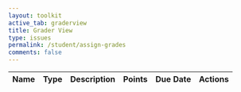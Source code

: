 ```yaml
---
layout: toolkit
active_tab: graderview
title: Grader View
type: issues
permalink: /student/assign-grades
comments: false
---
```

<style>
    #user-details-container {
        margin-top: 20px;
        padding: 10px;
        border: 1px solid #ccc;
        border-radius: 5px;
        background-color:rgb(42, 41, 41);
    }
    
    .user-card {
        padding: 10px;
        background-color:rgb(42, 41, 41);
        border: 1px solid #ddd;
        border-radius: 5px;
    }
    
    .user-card h3 {
        margin: 0 0 10px;
    }
    
    .user-card p {
        margin: 5px 0;
    }
    
    .container {
        margin: 20px;
    }
    
    .toggle-container {
        display: flex;
        margin-bottom: 20px;
    }
    
    .toggle-btn {
        padding: 10px 20px;
        cursor: pointer;
        border: 1px solid #ccc;
        background-color:rgb(42, 41, 41);
        margin-right: 10px;
        border-radius: 5px;
    }
    
    .toggle-active {
        background-color: #007bff;
        color: #fff;
    }
    
    #submissionsTable {
        width: 100%;
        border-collapse: collapse;
        margin-top: 20px;
    }
    
    #submissionsTable th, #submissionsTable td {
        border: 1px solid #ddd;
        padding: 8px;
        text-align: left;
    }
    
    #submissionsTable th {
        background-color:rgb(49, 41, 41);
    }

    .btn {
        padding: 5px 10px;
        cursor: pointer;
        border: 1px solid #007bff;
        background-color: #007bff;
        color: white;
        border-radius: 3px;
    }
    
    .btn:hover {
        background-color: #0056b3;
    }

    .modal {
        display: none;
        position: fixed;
        z-index: 1;
        left: 0;
        top: 0;
        width: 100%;
        height: 100%;
        overflow: auto;
        background-color: rgba(0,0,0,0.4);
    }

    .modal-content {
        background-color:rgb(42, 41, 41);
        margin: 15% auto;
        padding: 20px;
        border: 1px solid #888;
        width: 80%;
    }

    .close-btn {
        float: right;
        font-size: 28px;
        font-weight: bold;
        cursor: pointer;
    }

    .close-btn:hover {
        color: red;
    }
</style>

<table id="assignmentTable">
    <thead>
    <tr>
        <th>Name</th>
        <th>Type</th>
        <th>Description</th>
        <th>Points</th>
        <th>Due Date</th>
        <th>Actions</th>
    </tr>
    </thead>
    <tbody id="assignmentList">
    <!-- Populated dynamically -->
    </tbody>
</table>

<!-- Submissions Modal -->
<div id="submissionsModal" class="modal" style="z-index: 100;">
<div class="modal-content">
    <span class="close-btn">&times;</span>
    <h2 id="assignmentNameHeader">Submissions</h2>
    <table id="submissionsTable">
        <thead>
            <tr>
            <th>Student Name</th>
            <th>Submission Content</th>
            <th>Submission Date</th>
            <th>Current Grade</th>
            <th>Actions</th>
            </tr>
        </thead>
        <tbody id="submissionsList">
            <!-- Populated dynamically -->
        </tbody>
    </table>
</div>
</div>

<script type="module">
    import { javaURI, fetchOptions } from '{{site.baseurl}}/assets/js/api/config.js';

    // Fetch and display assignments on page load
    document.addEventListener('DOMContentLoaded', fetchAssignments);
    document.querySelector(".modal-content .close-btn").addEventListener('click', closeSubmissionsModal);

    // Fetch assignments
    function fetchAssignments() {
        fetch(`${javaURI}/api/assignments/assigned`, fetchOptions)
        .then(response => response.json())
        .then(assignments => {
            const assignmentList = document.getElementById('assignmentList');
            assignmentList.innerHTML = ''; // Clear previous content

            if (assignments.length === 0) {
            assignmentList.innerHTML = '<tr><td colspan="6">No assignments found</td></tr>';
            } else {
            assignments.forEach(assignment => {
                const row = document.createElement('tr');
                row.innerHTML = `
                <td>${assignment.name}</td>
                <td>${assignment.type}</td>
                <td>${assignment.description}</td>
                <td>${assignment.points}</td>
                <td>${assignment.dueDate}</td>
                <td>
                    <button class="btn" onclick="viewSubmissions(${assignment.id}, '${assignment.name}')">View Submissions</button>
                </td>
                `;
                assignmentList.appendChild(row);
            });
            }
        })
        .catch(error => {
            console.error('Error fetching assignments:', error);
            alert('Failed to fetch assignments');
        });
    }
    
    // View submissions for an assignment, use window object to make it globally accessible
    window.viewSubmissions = function(assignmentId, assignmentName) {
        fetch(`${javaURI}/api/assignments/${assignmentId}/submissions`, fetchOptions)
        .then(async response => {
            // const test = await response.text();
            // console.log(test);
            return response.json();
        })
        .then(submissions => {
            document.getElementById('assignmentNameHeader').textContent = `Submissions for: ${assignmentName}`;
            
            const submissionsList = document.getElementById('submissionsList');
            submissionsList.innerHTML = ''; 

            if (submissions.length === 0) {
                submissionsList.innerHTML = '<tr><td colspan="5">No submissions found</td></tr>';
            } else {
                submissions.forEach(submission => {
                    console.log('Processing submission:', submission);
                    const row = document.createElement('tr');
                    if (submission.students.length === 0) {
                        submission.students = [{ name: 'Unknown Student'}]
                    }
                    let studentNames = "";
                    submission.students.forEach(student => {
                        studentNames += student.name + ", ";
                    });
                    // for (student in submission.students) {
                    //     studentNames += student.name + ", ";
                    // }
                    studentNames = studentNames.slice(0, -2);
                    row.innerHTML = `
                        <td>${studentNames}</td>
                        <td>${submission.content || 'No content'}</td>
                        <td>${submission.comment || 'No comments'}</td>
                        <td>${submission.grade || 'Not graded'}</td>
                        <td>
                            <button class="btn btn-grade" onclick="gradeAssignment(${submission.assignment.id}, ${JSON.stringify(submission.students.map(s => s.id))})">Grade</button>
                        </td>
                    `;
                    submissionsList.appendChild(row);
                });
            }

            document.getElementById('submissionsModal').style.display = 'block';
        })
        .catch(error => {
            console.error('Error fetching submissions:', error);
            alert('Failed to fetch submissions: ' + error.message);
        });
    }

    // Close submissions modal
    function closeSubmissionsModal() {
        const modal = document.getElementById('submissionsModal');
        modal.style.display = 'none';
    }

    // Placeholder for grading a submission
    window.gradeAssignment = function(assignmentId, studentIds) {
        var gradeSuggestion = null;
        do {
            gradeSuggestion = prompt("What grade do you want to give?");
            if (gradeSuggestion === null) {
                return;
            }
        } while (isNaN(gradeSuggestion) || isNaN(parseFloat(gradeSuggestion)));
        gradeSuggestion = parseFloat(gradeSuggestion);

        var explanation = prompt("Why do you want to give this grade?");
        if (explanation === null) {
            return;
        }
        console.log(studentIds);
        console.log(assignmentId);
        console.log(gradeSuggestion);
        console.log(explanation);

        // const studentIds = JSON.parse(studentIds);
        console.log(studentIds);

        fetch(`${javaURI}/api/synergy/grades/requests/bulk`, {
            ...fetchOptions,
            method: 'POST',
            body: JSON.stringify({
                'studentIds': studentIds,
                'assignmentId': assignmentId,
                'gradeSuggestion': gradeSuggestion,
                'explanation': explanation
            })
        })
            .then(response => response.text())
            .then(function(retval) {
                alert("Created grade request for student! Pending approval...");
            })
            .catch(function(err) {
                console.log(err);
                alert("Failed to grade submission")
            })
        // Implement grading functionality as needed
    }
</script>

